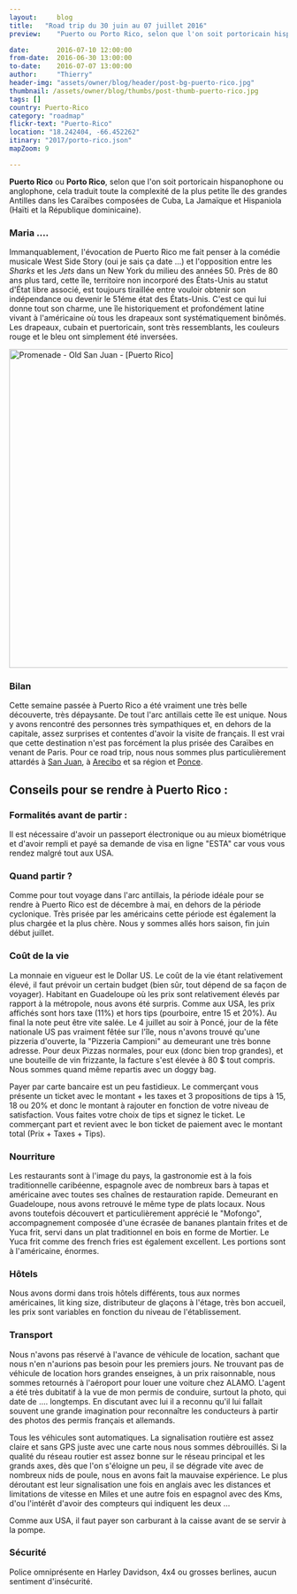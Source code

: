```yaml
---
layout:     blog
title:   "Road trip du 30 juin au 07 juillet 2016"
preview:    "Puerto ou Porto Rico, selon que l'on soit portoricain hispanophone ou anglophone..."

date:       2016-07-10 12:00:00
from-date:  2016-06-30 13:00:00
to-date:    2016-07-07 13:00:00
author:     "Thierry"
header-img: "assets/owner/blog/header/post-bg-puerto-rico.jpg"
thumbnail: /assets/owner/blog/thumbs/post-thumb-puerto-rico.jpg
tags: []
country: Puerto-Rico
category: "roadmap"
flickr-text: "Puerto-Rico"
location: "18.242404, -66.452262"
itinary: "2017/porto-rico.json"
mapZoom: 9

---
```



**Puerto Rico** ou **Porto Rico**, selon que l'on soit portoricain hispanophone ou anglophone, cela traduit toute la complexité de la plus petite île des grandes Antilles dans les Caraïbes composées de Cuba, La Jamaïque et Hispaniola (Haïti et la République dominicaine).

### Maria ....

Immanquablement, l'évocation de Puerto Rico me fait penser à la comédie musicale West Side Story (oui je sais ça date ...) et l'opposition entre les *Sharks* et les *Jets* dans un New York du milieu des années 50. Près de 80 ans plus tard, cette île, territoire non incorporé des États-Unis au statut d'État libre associé, est toujours tiraillée entre vouloir obtenir son indépendance ou devenir le 51éme état des États-Unis. C'est ce qui lui donne tout son charme, une île historiquement et profondément latine vivant à l'américaine où tous les drapeaux sont systématiquement binômés. Les drapeaux, cubain et puertoricain, sont très ressemblants, les couleurs  rouge et le bleu ont simplement été inversées.

<a data-flickr-embed="true" data-footer="true"  href="https://www.flickr.com/photos/127048817@N07/28255835271/in/album-72157670834710945/" title="Promenade - Old San Juan - [Puerto Rico]"><img src="https://c8.staticflickr.com/9/8613/28255835271_c18458c360_b.jpg" width="1024" height="576" alt="Promenade - Old San Juan - [Puerto Rico]"></a><script async src="//embedr.flickr.com/assets/client-code.js" charset="utf-8"></script>


### Bilan

Cette semaine passée à Puerto Rico a été vraiment une très belle découverte, très dépaysante. De tout l'arc antillais cette île est unique. Nous y avons rencontré des personnes très sympathiques et, en dehors de la capitale, assez surprises et contentes d'avoir la visite de français. Il est vrai que cette destination n'est pas forcément la plus prisée des Caraïbes en venant de Paris. Pour ce road trip, nous nous sommes plus particulièrement attardés à <a href="{{site.baseurl}}{% post_url 2016/2016-07-10-puerto-rico-arecibo %}">San Juan</a>, à <a href="{{site.baseurl}}{% post_url 2016/2016-07-10-puerto-rico-old-san-juan %}">Arecibo</a> et sa région et <a href="{{site.baseurl}}{% post_url 2016/2016-07-10-puerto-rico-ponce %}">Ponce</a>.  


## Conseils pour se rendre à Puerto Rico :  

### Formalités avant de partir :  

Il est nécessaire d'avoir un passeport électronique ou au mieux biométrique et d'avoir rempli et payé sa demande de visa en ligne "ESTA" car vous vous rendez malgré tout aux USA.  

### Quand partir ?  

Comme pour tout voyage dans l'arc antillais, la période idéale pour se rendre à Puerto Rico est de décembre à mai, en dehors de la période cyclonique. Très prisée par les américains cette période est également la plus chargée et la plus chère. Nous y sommes allés hors saison, fin juin début juillet.

### Coût de la vie

La monnaie en vigueur est le Dollar US. Le coût de la vie étant relativement élevé, il faut prévoir un certain budget (bien sûr, tout dépend de sa façon de voyager). Habitant en Guadeloupe où les prix sont relativement élevés par rapport à la métropole, nous avons été surpris. Comme aux USA, les prix affichés sont hors taxe (11%) et hors tips (pourboire, entre 15 et 20%). Au final la note peut être vite salée. Le 4 juillet au soir à Poncé, jour de la fête nationale US pas vraiment fêtée sur l'île, nous n'avons trouvé qu'une pizzeria d'ouverte, la "Pizzeria Campioni" au demeurant une très bonne adresse. Pour deux Pizzas normales, pour eux (donc bien trop grandes), et une bouteille de vin frizzante, la facture s'est élevée à 80 $ tout compris. Nous sommes quand même repartis avec un doggy bag. 

Payer par carte bancaire est un peu fastidieux. Le commerçant vous présente un ticket avec le montant + les taxes et 3 propositions de tips à 15, 18 ou 20% et donc le montant à rajouter en fonction de votre niveau de satisfaction. Vous faites votre choix de tips et signez le ticket. Le commerçant part et revient avec le bon ticket de paiement avec le montant total (Prix + Taxes + Tips).  

### Nourriture

Les restaurants sont à l'image du pays, la gastronomie est à la fois traditionnelle caribéenne, espagnole avec de nombreux bars à tapas et américaine avec toutes ses chaînes de restauration rapide. Demeurant en Guadeloupe, nous avons retrouvé le même type de plats locaux. Nous avons toutefois découvert et particulièrement apprécié le "Mofongo", accompagnement composée d'une écrasée de bananes plantain frites et de Yuca frit, servi dans un plat traditionnel en bois en forme de Mortier. Le Yuca frit comme des french fries est également excellent. Les portions sont à l'américaine, énormes.

### Hôtels

Nous avons dormi dans trois hôtels différents, tous aux normes américaines, lit king size, distributeur de glaçons à l'étage, très bon accueil, les prix sont variables en fonction du niveau de l'établissement.

### Transport

Nous n'avons pas réservé à l'avance de véhicule de location, sachant que nous n'en n'aurions pas besoin pour les premiers jours. Ne trouvant pas de véhicule de location hors grandes enseignes, à un prix raisonnable, nous sommes retournés à l'aéroport pour louer une voiture chez ALAMO. L'agent a été très dubitatif à la vue de mon permis de conduire, surtout la photo, qui date de …. longtemps. En discutant avec lui il a reconnu qu'il lui fallait souvent une grande imagination pour reconnaître les conducteurs à partir des photos des permis français et allemands.

Tous les véhicules sont automatiques. La signalisation routière est assez claire et sans GPS juste avec une carte nous nous sommes débrouillés. Si la qualité du réseau routier est assez bonne sur le réseau principal et les grands axes, dès que l'on s'éloigne un peu, il se dégrade vite avec de nombreux nids de poule, nous en avons fait la mauvaise expérience. Le plus déroutant est leur signalisation une fois en anglais avec les distances et limitations de vitesse en Miles et une autre fois en espagnol avec des Kms, d'ou l'intérêt d'avoir des compteurs qui indiquent les deux … 

Comme aux USA, il faut payer son carburant à la caisse avant de se servir à la pompe.
 
### Sécurité

Police omniprésente en Harley Davidson, 4x4 ou grosses berlines, aucun sentiment d'insécurité.